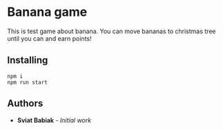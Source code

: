 # Banana game

This is test game about banana. You can move bananas to christmas tree until you can and earn points!

## Installing


```
npm i
npm run start
```

## Authors

* **Sviat Babiak** - *Initial work*
